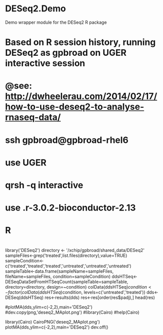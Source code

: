 # DESeq2.Demo

Demo wrapper module for the DESeq2 R package


#
# Based on R session history, running DESeq2 as gpbroad on UGER interactive session
#     @see: http://dwheelerau.com/2014/02/17/how-to-use-deseq2-to-analyse-rnaseq-data/
#
# ssh gpbroad@gpbroad-rhel6
# use UGER
# qrsh -q interactive
# use .r-3.0.2-bioconductor-2.13
# R
#

#
#
#
library('DESeq2')
directory <- '/xchip/gpbroad/shared_data/DESeq2'
sampleFiles<-grep('treated',list.files(directory),value=TRUE)
sampleCondition<-c('treated','treated','treated','untreated','untreated','untreated')
sampleTable<-data.frame(sampleName=sampleFiles, fileName=sampleFiles, condition=sampleCondition)
ddsHTSeq<-DESeqDataSetFromHTSeqCount(sampleTable=sampleTable, directory=directory, design=~condition)
colData(ddsHTSeq)$condition<-factor(colData(ddsHTSeq)$condition, levels=c('untreated','treated'))
dds<-DESeq(ddsHTSeq)
res<-results(dds)
res<-res[order(res$padj),]
head(res)

#plotMA(dds,ylim=c(-2,2),main='DESeq2')
#dev.copy(png,'deseq2_MAplot.png')
#library(Cairo)
#help(Cairo)

library(Cairo)
CairoPNG('deseq2_MAplot.png')
plotMA(dds,ylim=c(-2,2),main='DESeq2')
dev.off()

